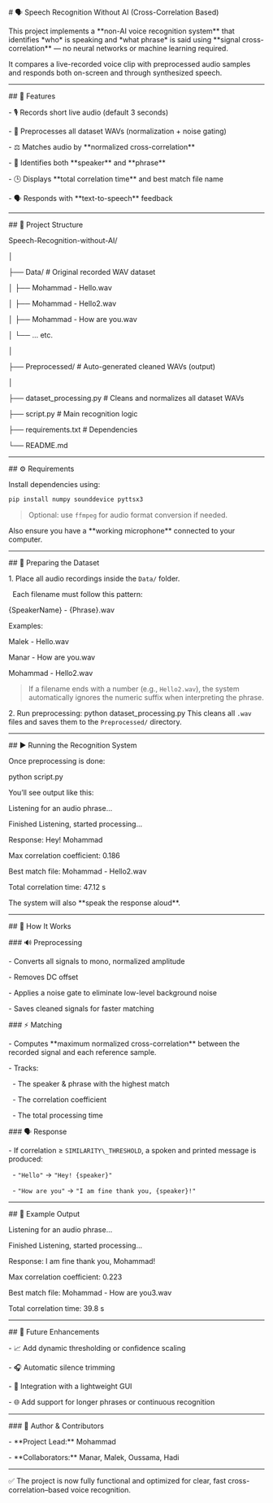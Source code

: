 \# 🗣️ Speech Recognition Without AI (Cross-Correlation Based)



This project implements a \*\*non-AI voice recognition system\*\* that identifies \*who\* is speaking and \*what phrase\* is said using \*\*signal cross-correlation\*\* — no neural networks or machine learning required.



It compares a live-recorded voice clip with preprocessed audio samples and responds both on-screen and through synthesized speech.



---



\## 🎯 Features



\- 🎙️ Records short live audio (default 3 seconds)  

\- 🧹 Preprocesses all dataset WAVs (normalization + noise gating)  

\- ⚖️ Matches audio by \*\*normalized cross-correlation\*\*  

\- 🧍 Identifies both \*\*speaker\*\* and \*\*phrase\*\*  

\- 🕒 Displays \*\*total correlation time\*\* and best match file name  

\- 🗣️ Responds with \*\*text-to-speech\*\* feedback  



---



\## 📂 Project Structure



Speech-Recognition-without-AI/

│

├── Data/ # Original recorded WAV dataset

│ ├── Mohammad - Hello.wav

│ ├── Mohammad - Hello2.wav

│ ├── Mohammad - How are you.wav

│ └── ... etc.

│

├── Preprocessed/ # Auto-generated cleaned WAVs (output)

│

├── dataset\_processing.py # Cleans and normalizes all dataset WAVs

├── script.py # Main recognition logic

├── requirements.txt # Dependencies

└── README.md



---



\## ⚙️ Requirements



Install dependencies using:

```bash
pip install numpy sounddevice pyttsx3
```


> Optional: use `ffmpeg` for audio format conversion if needed.



Also ensure you have a \*\*working microphone\*\* connected to your computer.



---



\## 🧩 Preparing the Dataset



1\. Place all audio recordings inside the `Data/` folder.  

&nbsp;  Each filename must follow this pattern:


{SpeakerName} - {Phrase}.wav



Examples:

Malek - Hello.wav

Manar - How are you.wav

Mohammad - Hello2.wav



> If a filename ends with a number (e.g., `Hello2.wav`), the system automatically ignores the numeric suffix when interpreting the phrase.



2\. Run preprocessing:
python dataset\_processing.py
This cleans all `.wav` files and saves them to the `Preprocessed/` directory.



---



\## ▶️ Running the Recognition System



Once preprocessing is done:


python script.py



You’ll see output like this:


Listening for an audio phrase...

Finished Listening, started processing...

Response: Hey! Mohammad

Max correlation coefficient: 0.186

Best match file: Mohammad - Hello2.wav

Total correlation time: 47.12 s



The system will also \*\*speak the response aloud\*\*.



---



\## 🧠 How It Works



\### 🔊 Preprocessing

\- Converts all signals to mono, normalized amplitude  

\- Removes DC offset  

\- Applies a noise gate to eliminate low-level background noise  

\- Saves cleaned signals for faster matching



\### ⚡ Matching

\- Computes \*\*maximum normalized cross-correlation\*\* between the recorded signal and each reference sample.  

\- Tracks:

&nbsp; - The speaker \& phrase with the highest match

&nbsp; - The correlation coefficient

&nbsp; - The total processing time



\### 🗣️ Response

\- If correlation ≥ `SIMILARITY\_THRESHOLD`, a spoken and printed message is produced:

&nbsp; - `"Hello"` → `"Hey! {speaker}"`

&nbsp; - `"How are you"` → `"I am fine thank you, {speaker}!"`



---



\## 🔬 Example Output

Listening for an audio phrase...

Finished Listening, started processing...

Response: I am fine thank you, Mohammad!

Max correlation coefficient: 0.223

Best match file: Mohammad - How are you3.wav

Total correlation time: 39.8 s



---



\## 🚀 Future Enhancements



\- 📈 Add dynamic thresholding or confidence scaling  

\- 🎧 Automatic silence trimming  

\- 🧩 Integration with a lightweight GUI  

\- 🌐 Add support for longer phrases or continuous recognition  



---



\### 🏁 Author \& Contributors

\- \*\*Project Lead:\*\* Mohammad  

\- \*\*Collaborators:\*\* Manar, Malek, Oussama, Hadi  



---



✅ The project is now fully functional and optimized for clear, fast cross-correlation–based voice recognition.















